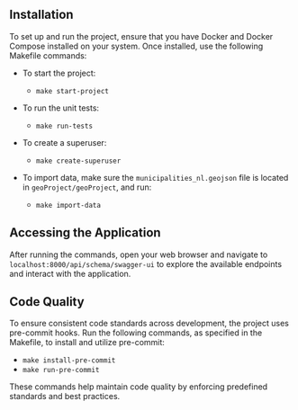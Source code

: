 ## Installation

To set up and run the project, ensure that you have Docker and Docker Compose installed on your system. Once installed, use the following Makefile commands:

- To start the project:
  - `make start-project`

- To run the unit tests:
  - `make run-tests`

- To create a superuser:
  - `make create-superuser`

- To import data, make sure the `municipalities_nl.geojson` file is located in `geoProject/geoProject`, and run:
  - `make import-data`

## Accessing the Application

After running the commands, open your web browser and navigate to `localhost:8000/api/schema/swagger-ui` to explore the available endpoints and interact with the application.

## Code Quality

To ensure consistent code standards across development, the project uses pre-commit hooks. Run the following commands, as specified in the Makefile, to install and utilize pre-commit:

- `make install-pre-commit`
- `make run-pre-commit`

These commands help maintain code quality by enforcing predefined standards and best practices.
